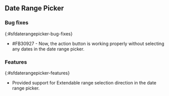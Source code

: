 ## Date Range Picker

### Bug fixes
{:#sfdaterangepicker-bug-fixes}
* \#FB30927 - Now, the action button is working properly without selecting any dates in the date range picker.

### Features

{:#sfdaterangepicker-features}

* Provided support for Extendable range selection direction in the date range picker.